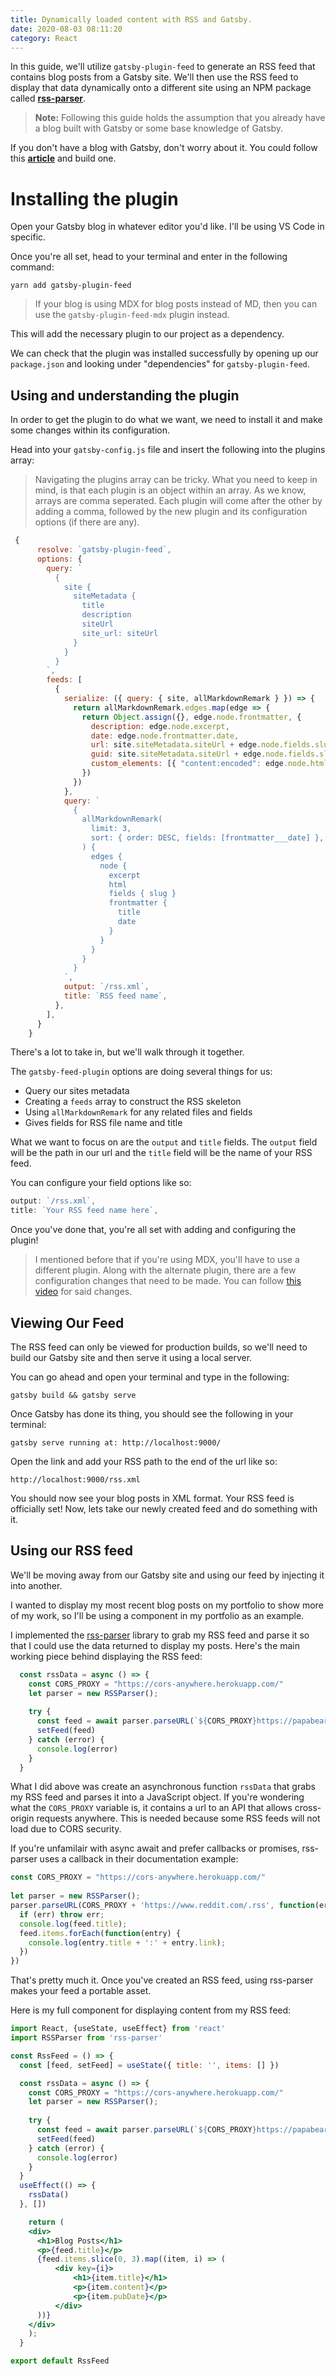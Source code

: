 ```yaml
---
title: Dynamically loaded content with RSS and Gatsby. 
date: 2020-08-03 08:11:20
category: React
---
```


In this guide, we'll utilize `gatsby-plugin-feed` to generate an RSS feed that contains blog posts from a Gatsby site. We'll then use the RSS feed to display that data dynamically onto a different site using an NPM package called [**rss-parser**](https://www.npmjs.com/package/rss-parser).

> **Note:** 
Following this guide holds the assumption that you already have a blog built with Gatsby or some base knowledge of Gatsby.

If you don't have a blog with Gatsby, don't worry about it. You could follow this [**article**](https://daveceddia.com/start-blog-gatsby-netlify/) and build one. 

# Installing the plugin
Open your Gatsby blog in whatever editor you'd like. I'll be using VS Code in specific. 

Once you're all set, head to your terminal and enter in the following command: 

```shell
yarn add gatsby-plugin-feed
```

> If your blog is using MDX for blog posts instead of MD, then you can use the `gatsby-plugin-feed-mdx` plugin instead. 

This will add the necessary plugin to our project as a dependency. 

We can check that the plugin was installed successfully by opening up our `package.json` and looking under "dependencies" for `gatsby-plugin-feed`.

## Using and understanding the plugin 
In order to get the plugin to do what we want, we need to install it and make some changes within its configuration.

Head into your `gatsby-config.js` file and insert the following into the plugins array:

> Navigating the plugins array can be tricky. What you need to keep in mind, is that each plugin is an object within an array. As we know, arrays are comma seperated. Each plugin will come after the other by adding a comma, followed by the new plugin and its configuration options (if there are any). 

```javaScript
 {
      resolve: `gatsby-plugin-feed`,
      options: {
        query: `
          {
            site {
              siteMetadata {
                title
                description
                siteUrl
                site_url: siteUrl
              }
            }
          }
        `,
        feeds: [
          {
            serialize: ({ query: { site, allMarkdownRemark } }) => {
              return allMarkdownRemark.edges.map(edge => {
                return Object.assign({}, edge.node.frontmatter, {
                  description: edge.node.excerpt,
                  date: edge.node.frontmatter.date,
                  url: site.siteMetadata.siteUrl + edge.node.fields.slug,
                  guid: site.siteMetadata.siteUrl + edge.node.fields.slug,
                  custom_elements: [{ "content:encoded": edge.node.html }],
                })
              })
            },
            query: `
              {
                allMarkdownRemark(
                  limit: 3,
                  sort: { order: DESC, fields: [frontmatter___date] },
                ) {
                  edges {
                    node {
                      excerpt
                      html
                      fields { slug }
                      frontmatter {
                        title
                        date
                      }
                    }
                  }
                }
              }
            `,
            output: `/rss.xml`,
            title: `RSS feed name`,
          },
        ],
      }
    }
```
There's a lot to take in, but we'll walk through it together. 

The `gatsby-feed-plugin` options are doing several things for us: 

- Query our sites metadata
- Creating a `feeds` array to construct the RSS skeleton
- Using `allMarkdownRemark` for any related files and fields
- Gives fields for RSS file name and title  

What we want to focus on are the `output` and `title` fields. The `output` field will be the path in our url and the `title` field will be the name of your RSS feed. 

You can configure your field options like so: 

```javaScript
output: `/rss.xml`,
title: `Your RSS feed name here`,
```
Once you've done that, you're all set with adding and configuring the plugin!

> I mentioned before that if you're using MDX, you'll have to use a different plugin. Along with the alternate plugin, there are a few configuration changes that need to be made. You can follow [this video](https://www.youtube.com/watch?v=Pzx2F_6U1dw) for said changes.

## Viewing Our Feed

The RSS feed can only be viewed for production builds, so we'll need to build our Gatsby site and then serve it using a local server.

You can go ahead and open your terminal and type in the following:

```shell
gatsby build && gatsby serve
```

Once Gatsby has done its thing, you should see the following in your terminal: 

```shell
gatsby serve running at: http://localhost:9000/
```

Open the link and add your RSS path to the end of the url like so:

```shell
http://localhost:9000/rss.xml
```

You should now see your blog posts in XML format. Your RSS feed is officially set! Now, lets take our newly created feed and do something with it. 

## Using our RSS feed

We'll be moving away from our Gatsby site and using our feed by injecting it into another. 

I wanted to display my most recent blog posts on my portfolio to show more of my work, so I'll be using a component in my portfolio as an example. 

I implemented the [rss-parser](https://www.npmjs.com/package/rss-parser) library to grab my RSS feed and parse it so that I could use the data returned to display my posts. Here's the main working piece behind displaying the RSS feed: 

```javaScript
  const rssData = async () => {
    const CORS_PROXY = "https://cors-anywhere.herokuapp.com/"
    let parser = new RSSParser();
    
    try {
      const feed = await parser.parseURL(`${CORS_PROXY}https://papabearcodes.com/rss.xml`)
      setFeed(feed)
    } catch (error) {
      console.log(error)
    }
  }
```

What I did above was create an asynchronous function `rssData` that grabs my RSS feed and parses it into a JavaScript object. If you're wondering what the `CORS_PROXY` variable is, it contains a url to an API that allows cross-origin requests anywhere. This is needed because some RSS feeds will not load due to CORS security. 

If you're unfamilair with async await and prefer callbacks or promises, rss-parser uses a callback in their documentation example: 

```javaScript
const CORS_PROXY = "https://cors-anywhere.herokuapp.com/"
 
let parser = new RSSParser();
parser.parseURL(CORS_PROXY + 'https://www.reddit.com/.rss', function(err, feed) {
  if (err) throw err;
  console.log(feed.title);
  feed.items.forEach(function(entry) {
    console.log(entry.title + ':' + entry.link);
  })
})
```

That's pretty much it. Once you've created an RSS feed, using rss-parser makes your feed a portable asset.

Here is my full component for displaying content from my RSS feed: 

```jsx
import React, {useState, useEffect} from 'react'
import RSSParser from 'rss-parser'

const RssFeed = () => {
  const [feed, setFeed] = useState({ title: '', items: [] })

  const rssData = async () => {
    const CORS_PROXY = "https://cors-anywhere.herokuapp.com/"
    let parser = new RSSParser();
    
    try {
      const feed = await parser.parseURL(`${CORS_PROXY}https://papabearcodes.com/rss.xml`)
      setFeed(feed)
    } catch (error) {
      console.log(error)
    }
  }
  useEffect(() => {
    rssData()
  }, [])

    return (
    <div>
      <h1>Blog Posts</h1>
      <p>{feed.title}</p>
      {feed.items.slice(0, 3).map((item, i) => (
          <div key={i}>
              <h1>{item.title}</h1>
              <p>{item.content}</p>
              <p>{item.pubDate}</p>
          </div>
      ))}
    </div>
    );
  }

export default RssFeed
```